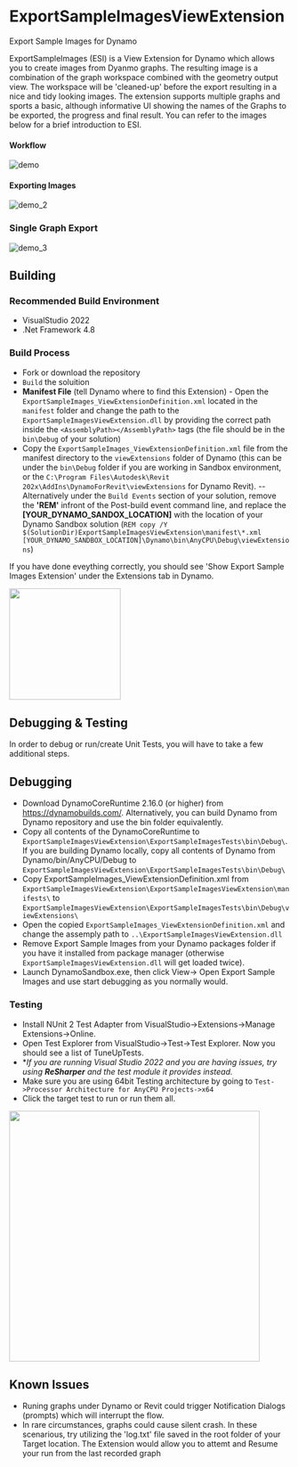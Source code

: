 # ExportSampleImagesViewExtension
 Export Sample Images for Dynamo

ExportSampleImages (ESI) is a View Extension for Dynamo which allows you to create images from Dyanmo graphs. The resulting image is a combination of the graph workspace combined with the geometry output view. The workspace will be 'cleaned-up' before the export resulting in a nice and tidy looking images. 
The extension supports multiple graphs and sports a basic, although informative UI showing the names of the Graphs to be exported, the progress and final result. You can refer to the images below for a brief introduction to ESI.

#### Workflow
![demo](https://user-images.githubusercontent.com/5354594/186433761-c28b4ea5-c55c-4d77-b7eb-0b4406a06167.gif)

#### Exporting Images
![demo_2](https://user-images.githubusercontent.com/5354594/186436384-f2060822-0394-4a91-aacf-21132fbf2d24.gif)

### Single Graph Export
![demo_3](https://user-images.githubusercontent.com/5354594/190723455-f6b43519-a05f-4c69-ad50-c473f12f1405.gif)


## Building

### Recommended Build Environment
- VisualStudio 2022
- .Net Framework 4.8

### Build Process
- Fork or download the repository
- ```Build``` the soluition 
- **Manifest File** (tell Dynamo where to find this Extension) - Open the ```ExportSampleImages_ViewExtensionDefinition.xml``` located in the ```manifest``` folder and change the path to the ```ExportSampleImagesViewExtension.dll``` by providing the correct path inside the ```<AssemblyPath></AssemblyPath>``` tags (the file should be in the ```bin\Debug``` of your solution) 
- Copy the ```ExportSampleImages_ViewExtensionDefinition.xml``` file from the manifest directory to the ```viewExtensions``` folder of Dynamo (this can be under the ```bin\Debug``` folder if you are working in Sandbox environment, or the ```C:\Program Files\Autodesk\Revit 202x\AddIns\DynamoForRevit\viewExtensions``` for Dynamo Revit).
-- Alternatively under the ```Build Events``` section of your solution, remove the **'REM'** infront of the Post-build event command line, and replace the **[YOUR_DYNAMO_SANDOX_LOCATION]** with the location of your Dynamo Sandbox solution (```REM copy /Y $(SolutionDir)ExportSampleImagesViewExtension\manifest\*.xml [YOUR_DYNAMO_SANDBOX_LOCATION]\Dynamo\bin\AnyCPU\Debug\viewExtensions```)

If you have done eveything correctly, you should see 'Show Export Sample Images Extension' under the Extensions tab in Dynamo.

<img src="https://user-images.githubusercontent.com/5354594/186402333-7c49302b-a544-41ec-8dc2-20310c215419.png" width="200">

## Debugging & Testing
In order to debug or run/create Unit Tests, you will have to take a few additional steps.

## Debugging
- Download DynamoCoreRuntime 2.16.0 (or higher) from https://dynamobuilds.com/. Alternatively, you can build Dynamo from Dynamo repository and use the bin folder equivalently.
- Copy all contents of the DynamoCoreRuntime to ```ExportSampleImagesViewExtension\ExportSampleImagesTests\bin\Debug\```. If you are building Dynamo locally, copy all contents of Dynamo from Dynamo/bin/AnyCPU/Debug to ```ExportSampleImagesViewExtension\ExportSampleImagesTests\bin\Debug\```
- Copy ExportSampleImages_ViewExtensionDefinition.xml from ```ExportSampleImagesViewExtension\ExportSampleImagesViewExtension\manifests\``` to ```ExportSampleImagesViewExtension\ExportSampleImagesTests\bin\Debug\viewExtensions\```
- Open the copied ```ExportSampleImages_ViewExtensionDefinition.xml``` and change the assemply path to ```..\ExportSampleImagesViewExtension.dll```
- Remove Export Sample Images from your Dynamo packages folder if you have it installed from package manager (otherwise ```ExportSampleImagesViewExtension.dll``` will get loaded twice). 
- Launch DynamoSandbox.exe, then click View-> Open Export Sample Images and use start debugging as you normally would.

### Testing
- Install NUnit 2 Test Adapter from VisualStudio->Extensions->Manage Extensions->Online.
- Open Test Explorer from VisualStudio->Test->Test Explorer. Now you should see a list of TuneUpTests.
- **If you are running Visual Studio 2022 and you are having issues, try using **ReSharper** and the test module it provides instead.*
- Make sure you are using 64bit Testing architecture by going to ```Test->Processor Architecture for AnyCPU Projects->x64```
- Click the target test to run or run them all.

<img src="https://user-images.githubusercontent.com/5354594/190202380-b05b7f9e-2223-4442-ba4d-16dca27d8c47.png" width="450">

## Known Issues
- Runing graphs under Dynamo or Revit could trigger Notification Dialogs (prompts) which will interrupt the flow.
- In rare circumstances, graphs could cause silent crash. In these scenarious, try utilizing the 'log.txt' file saved in the root folder of your Target location. The Extension would allow you to attemt and Resume your run from the last recorded graph
